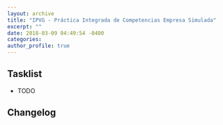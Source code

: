 ```yaml
---
layout: archive
title: "IPVG - Práctica Integrada de Competencias Empresa Simulada"
excerpt: ""
date: 2018-03-09 04:49:54 -0400
categories: 
author_profile: true
---
```


## Tasklist

- TODO

## Changelog

